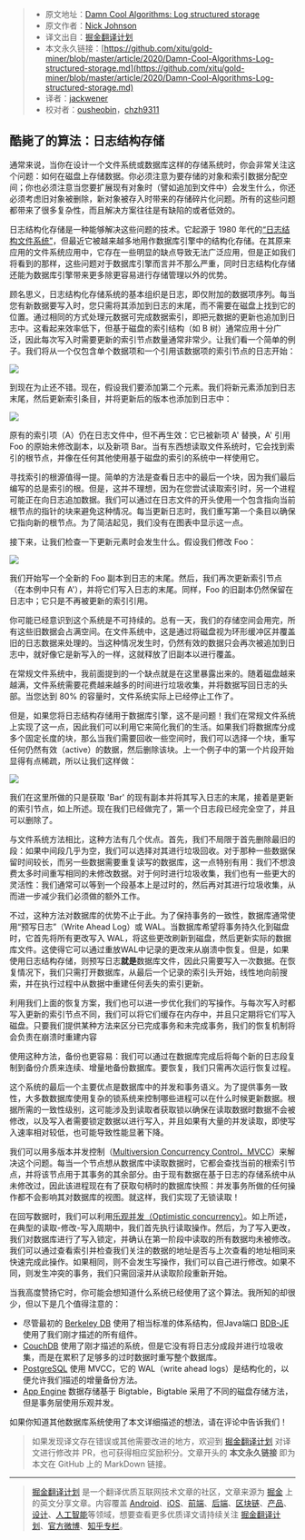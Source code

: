 > * 原文地址：[Damn Cool Algorithms: Log structured storage](http://blog.notdot.net/2009/12/Damn-Cool-Algorithms-Log-structured-storage)
> * 原文作者：[Nick Johnson ](http://blog.notdot.net/)
> * 译文出自：[掘金翻译计划](https://github.com/xitu/gold-miner)
> * 本文永久链接：[https://github.com/xitu/gold-miner/blob/master/article/2020/Damn-Cool-Algorithms-Log-structured-storage.md](https://github.com/xitu/gold-miner/blob/master/article/2020/Damn-Cool-Algorithms-Log-structured-storage.md)
> * 译者：[jackwener](https://github.com/jackwener)
> * 校对者：[ousheobin](https://github.com/ousheobin)，[chzh9311](https://github.com/chzh9311)

## 酷毙了的算法：日志结构存储

通常来说，当你在设计一个文件系统或数据库这样的存储系统时，你会非常关注这个问题：如何在磁盘上存储数据。你必须注意为要存储的对象和索引数据分配空间；你也必须注意当您要扩展现有对象时（譬如追加到文件中）会发生什么，你还必须考虑旧对象被删除，新对象被存入时带来的存储碎片化问题。所有的这些问题都带来了很多复杂性，而且解决方案往往是有缺陷的或者低效的。

日志结构化存储是一种能够解决这些问题的技术。它起源于 1980 年代的[“日志结构文件系统”](http://en.wikipedia.org/wiki/Log-structured_file_system)，但最近它被越来越多地用作数据库引擎中的结构化存储。在其原来应用的文件系统应用中，它存在一些明显的缺点导致无法广泛应用，但是正如我们将看到的那样，这些问题对于数据库引擎而言并不那么严重，同时日志结构化存储还能为数据库引擎带来更多除更容易进行存储管理以外的优势。

顾名思义，日志结构化存储系统的基本组织是日志，即仅附加的数据项序列。每当您有新数据要写入时，您只需将其添加到日志的末尾，而不需要在磁盘上找到它的位置。通过相同的方式处理元数据可完成数据索引，即把元数据的更新也追加到日志中。这看起来效率低下，但基于磁盘的索引结构（如 B 树）通常应用十分广泛，因此每次写入时需要更新的索引节点数量通常非常少。让我们看一个简单的例子。我们将从一个仅包含单个数据项和一个引用该数据项的索引节点的日志开始：

![](http://lh3.ggpht.com/_23zDbjk-dKI/SyZO9lQGgXI/AAAAAAAABnQ/VZYZ7XBRHio/log-1.png)

到现在为止还不错。现在，假设我们要添加第二个元素。我们将新元素添加到日志末尾，然后更新索引条目，并将更新后的版本也添加到日志中：

![](http://lh4.ggpht.com/_23zDbjk-dKI/SyZO9z_SnKI/AAAAAAAABnU/GkRZ_W-jsEE/log-2.png)

原有的索引项（A）仍在日志文件中，但不再生效：它已被新项 A' 替换，A' 引用 Foo 的原始未修改副本，以及新项 Bar。当有东西想读取文件系统时，它会找到索引的根节点，并像在任何其他使用基于磁盘的索引的系统中一样使用它。

寻找索引的根源值得一提。简单的方法是查看日志中的最后一个块，因为我们最后编写的总是索引的根。但是，这并不理想，因为在您尝试读取索引时，另一个进程可能正在向日志追加数据。我们可以通过在日志文件的开头使用一个包含指向当前根节点的指针的块来避免这种情况。每当更新日志时，我们重写第一个条目以确保它指向新的根节点。为了简洁起见，我们没有在图表中显示这一点。

接下来，让我们检查一下更新元素时会发生什么。假设我们修改 Foo：

![](http://lh3.ggpht.com/_23zDbjk-dKI/SyZO9ypFpXI/AAAAAAAABnY/6l3a56oq0uY/log-3.png)

我们开始写一个全新的 Foo 副本到日志的末尾。然后，我们再次更新索引节点（在本例中只有 A'），并将它们写入日志的末尾。同样，Foo 的旧副本仍然保留在日志中；它只是不再被更新的索引引用。

你可能已经意识到这个系统是不可持续的。总有一天，我们的存储空间会用完，所有这些旧数据会占满空间。在文件系统中，这是通过将磁盘视为环形缓冲区并覆盖旧的日志数据来处理的。当这种情况发生时，仍然有效的数据只会再次被追加到日志中，就好像它是新写入的一样，这就释放了旧副本以进行覆盖。

在常规文件系统中，我前面提到的一个缺点就是在这里暴露出来的。随着磁盘越来越满，文件系统需要花费越来越多的时间进行垃圾收集，并将数据写回日志的头部。当您达到 80% 的容量时，文件系统实际上已经停止工作了。

但是，如果您将日志结构存储用于数据库引擎，这不是问题！我们在常规文件系统上实现了这一点，因此我们可以利用它来简化我们的生活。如果我们将数据库分成多个固定长度的块，那么当我们需要回收一些空间时，我们可以选择一个块，重写任何仍然有效（active）的数据，然后删除该块。上一个例子中的第一个片段开始显得有点稀疏，所以让我们这样做：

![](http://lh6.ggpht.com/_23zDbjk-dKI/SyZO96QYb4I/AAAAAAAABnc/GZzRiNzKPjw/log-4.png)

我们在这里所做的只是获取 'Bar' 的现有副本并将其写入日志的末尾，接着是更新的索引节点，如上所述。现在我们已经做完了，第一个日志段已经完全空了，并且可以删除了。

与文件系统方法相比，这种方法有几个优点。首先，我们不局限于首先删除最旧的段：如果中间段几乎为空，我们可以选择对其进行垃圾回收。对于那种一些数据保留时间较长，而另一些数据需要重复读写的数据库，这一点特别有用：我们不想浪费太多时间重写相同的未修改数据。对于何时进行垃圾收集，我们也有一些更大的灵活性：我们通常可以等到一个段基本上是过时的，然后再对其进行垃圾收集，从而进一步减少我们必须做的额外工作。

不过，这种方法对数据库的优势不止于此。为了保持事务的一致性，数据库通常使用“预写日志”（Write Ahead Log）或 WAL。当数据库希望将事务持久化到磁盘时，它首先将所有更改写入 WAL，将这些更改刷新到磁盘，然后更新实际的数据库文件。这使得它可以通过重放WAL中记录的更改来从崩溃中恢复。但是，如果使用日志结构存储，则预写日志**就是**数据库文件，因此只需要写入一次数据。在恢复情况下，我们只需打开数据库，从最后一个记录的索引头开始，线性地向前搜索，并在执行过程中从数据中重建任何丢失的索引更新。

利用我们上面的恢复方案，我们也可以进一步优化我们的写操作。与每次写入时都写入更新的索引节点不同，我们可以将它们缓存在内存中，并且只定期将它们写入磁盘。只要我们提供某种方法来区分已完成事务和未完成事务，我们的恢复机制将会负责在崩溃时重建内容 

使用这种方法，备份也更容易：我们可以通过在数据库完成后将每个新的日志段复制到备份介质来连续、增量地备份数据库。要恢复，我们只需再次运行恢复过程。

这个系统的最后一个主要优点是数据库中的并发和事务语义。为了提供事务一致性，大多数数据库使用复杂的锁系统来控制哪些进程可以在什么时候更新数据。根据所需的一致性级别，这可能涉及到读取者获取锁以确保在读取数据时数据不会被修改，以及写入者需要锁定数据以进行写入，并且如果有大量的并发读取，即使写入速率相对较低，也可能导致性能显著下降。

我们可以用多版本并发控制（[Multiversion Concurrency Control，MVCC](http://en.wikipedia.org/wiki/Multiversion_concurrency_control)）来解决这个问题。每当一个节点想从数据库中读取数据时，它都会查找当前的根索引节点，并将该节点用于其事务的其余部分。由于现有数据在基于日志的存储系统中从未修改过，因此该进程现在有了获取句柄时的数据库快照：并发事务所做的任何操作都不会影响其对数据库的视图。就这样，我们实现了无锁读取！

在回写数据时，我们可以利用[乐观并发（Optimistic concurrency）](http://en.wikipedia.org/wiki/Optimistic_concurrency)。如上所述，在典型的读取-修改-写入周期中，我们首先执行读取操作。然后，为了写入更改，我们对数据库进行了写入锁定，并确认在第一阶段中读取的所有数据均未被修改。我们可以通过查看索引并检查我们关注的数据的地址是否与上次查看的地址相同来快速完成此操作。如果相同，则不会发生写操作，我们可以自己进行修改。如果不同，则发生冲突的事务，我们只需回滚并从读取阶段重新开始。

当我高度赞扬它时，你可能会想知道什么系统已经使用了这个算法。我所知的却很少，但以下是几个值得注意的：

- 尽管最初的 [Berkeley DB](http://en.wikipedia.org/wiki/Berkeley_DB) 使用了相当标准的体系结构，但Java端口 [BDB-JE](http://www.oracle.com/database/berkeley-db/je/index.html) 使用了我们刚才描述的所有组件。
- [CouchDB](http://couchdb.apache.org/) 使用了刚才描述的系统，但是它没有将日志分成段并进行垃圾收集，而是在累积了足够多的过时数据时重写整个数据库。
- [PostgreSQL](http://www.postgresql.org/) 使用 MVCC，它的 WAL（write ahead logs）是结构化的，以便允许我们描述的增量备份方法。
-  [App Engine](http://code.google.com/appengine/) 数据存储基于 Bigtable，Bigtable 采用了不同的磁盘存储方法，但是事务层使用乐观并发。

如果你知道其他数据库系统使用了本文详细描述的想法，请在评论中告诉我们！

> 如果发现译文存在错误或其他需要改进的地方，欢迎到 [掘金翻译计划](https://github.com/xitu/gold-miner) 对译文进行修改并 PR，也可获得相应奖励积分。文章开头的 **本文永久链接** 即为本文在 GitHub 上的 MarkDown 链接。

---

> [掘金翻译计划](https://github.com/xitu/gold-miner) 是一个翻译优质互联网技术文章的社区，文章来源为 [掘金](https://juejin.im) 上的英文分享文章。内容覆盖 [Android](https://github.com/xitu/gold-miner#android)、[iOS](https://github.com/xitu/gold-miner#ios)、[前端](https://github.com/xitu/gold-miner#前端)、[后端](https://github.com/xitu/gold-miner#后端)、[区块链](https://github.com/xitu/gold-miner#区块链)、[产品](https://github.com/xitu/gold-miner#产品)、[设计](https://github.com/xitu/gold-miner#设计)、[人工智能](https://github.com/xitu/gold-miner#人工智能)等领域，想要查看更多优质译文请持续关注 [掘金翻译计划](https://github.com/xitu/gold-miner)、[官方微博](http://weibo.com/juejinfanyi)、[知乎专栏](https://zhuanlan.zhihu.com/juejinfanyi)。
